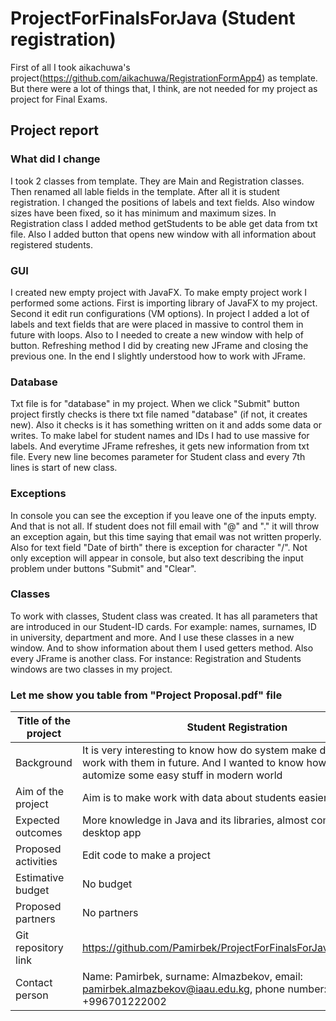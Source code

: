 # ProjectForFinalsForJava (Student registration)
First of all I took aikachuwa's project(https://github.com/aikachuwa/RegistrationFormApp4) as template. But there were a lot of things that, I think, are not needed for my project as project for Final Exams.

## Project report
### What did I change
I took 2 classes from template. They are Main and Registration classes. Then renamed all lable fields in the template. After all it is student registration. I changed the positions of labels and text fields. Also window sizes have been fixed, so it has minimum and maximum sizes. In Registration class I added method getStudents to be able get data from txt file. Also I added button that opens new window with all information about registered students.
### GUI
I created new empty project with JavaFX. To make empty project work I performed some actions. First is importing library of JavaFX to my project. Second it edit run configurations (VM options). In project I added a lot of labels and text fields that are were placed in massive to control them in future with loops. Also to I needed to create a new window with help of button. Refreshing method I did by creating new JFrame and closing the previous one. In the end I slightly understood how to work with JFrame.
### Database
Txt file is for "database" in my project. When we click "Submit" button project firstly checks is there txt file named "database" (if not, it creates new). Also it checks is it has something written on it and adds some data or writes. To make label for student names and IDs I had to use massive for labels. And everytime JFrame refreshes, it gets new information from txt file. Every new line becomes parameter for Student class and every 7th lines is start of new class.
### Exceptions
In console you can see the exception if you leave one of the inputs empty. And that is not all. If student does not fill email with "@" and "." it will throw an exception again, but this time saying that email was not written properly. Also for text field "Date of birth" there is exception for character "/". Not only exception will appear in console, but also text describing the input problem under buttons "Submit" and "Clear".
### Classes
To work with classes, Student class was created. It has all parameters that are introduced in our Student-ID cards. For example: names, surnames, ID in university, department and more. And I use these classes in a new window. And to show information about them I used getters method. Also every JFrame is another class. For instance: Registration and Students windows are two classes in my project.

### Let me show you table from "Project Proposal.pdf" file

Title of the project | Student Registration
--- | --- 
Background | It is very interesting to know how do system make databases to work with them in future. And I wanted to know how do people automize some easy stuff in modern world
Aim of the project | Aim is to make work with data about students easier
Expected outcomes | More knowledge in Java and its libraries, almost completed desktop app
Proposed activities | Edit code to make a project
Estimative budget | No budget
Proposed partners | No partners
Git repository link | https://github.com/Pamirbek/ProjectForFinalsForJava/tree/master
Contact person | Name: Pamirbek, surname: Almazbekov, email: pamirbek.almazbekov@iaau.edu.kg, phone number: +996701222002
